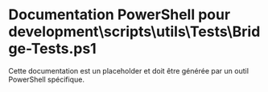 # Documentation PowerShell pour development\scripts\utils\Tests\Bridge-Tests.ps1

Cette documentation est un placeholder et doit être générée par un outil PowerShell spécifique.
